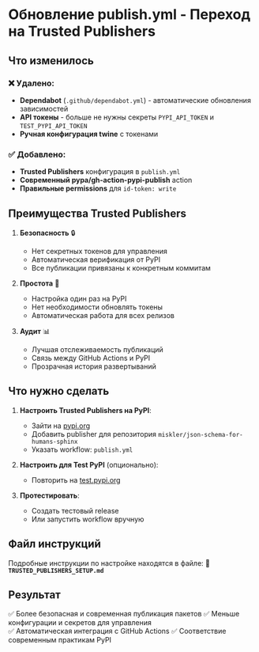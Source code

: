 # Обновление publish.yml - Переход на Trusted Publishers

## Что изменилось

### ❌ Удалено:
- **Dependabot** (`.github/dependabot.yml`) - автоматические обновления зависимостей
- **API токены** - больше не нужны секреты `PYPI_API_TOKEN` и `TEST_PYPI_API_TOKEN`
- **Ручная конфигурация twine** с токенами

### ✅ Добавлено:
- **Trusted Publishers** конфигурация в `publish.yml`
- **Современный pypa/gh-action-pypi-publish** action
- **Правильные permissions** для `id-token: write`

## Преимущества Trusted Publishers

1. **Безопасность** 🔒
   - Нет секретных токенов для управления
   - Автоматическая верификация от PyPI
   - Все публикации привязаны к конкретным коммитам

2. **Простота** 🎯
   - Настройка один раз на PyPI
   - Нет необходимости обновлять токены
   - Автоматическая работа для всех релизов

3. **Аудит** 📊
   - Лучшая отслеживаемость публикаций
   - Связь между GitHub Actions и PyPI
   - Прозрачная история развертываний

## Что нужно сделать

1. **Настроить Trusted Publishers на PyPI**:
   - Зайти на [pypi.org](https://pypi.org)
   - Добавить publisher для репозитория `miskler/json-schema-for-humans-sphinx`
   - Указать workflow: `publish.yml`

2. **Настроить для Test PyPI** (опционально):
   - Повторить на [test.pypi.org](https://test.pypi.org)

3. **Протестировать**:
   - Создать тестовый release
   - Или запустить workflow вручную

## Файл инструкций

Подробные инструкции по настройке находятся в файле:
📖 **`TRUSTED_PUBLISHERS_SETUP.md`**

## Результат

✅ Более безопасная и современная публикация пакетов
✅ Меньше конфигурации и секретов для управления  
✅ Автоматическая интеграция с GitHub Actions
✅ Соответствие современным практикам PyPI
